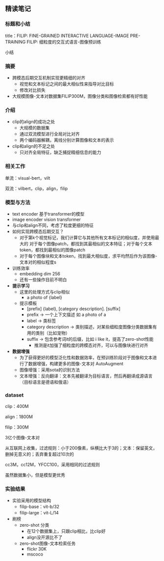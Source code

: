 ## 精读笔记

### 标题和小结

title：FILIP: FINE-GRAINED INTERACTIVE LANGUAGE-IMAGE PRE-TRAINING
FILIP: 细粒度的交互式语言-图像预训练

小结

### 摘要

* 跨模态后期交互机制实现更精细的对齐
  * 视觉和文本标记之间的最大相似性来指导对比目标
  * 修改对比损失
* 大规模图像-文本对数据集FILIP300M，图像分类和图像检索都有好性能

### 介绍

* clip的align的成功之处
  * 大规模的数据集
  * 通过双流模型进行全局对比对齐
  * 两个编码器解耦，离线分别计算图像和文本的表示
* clip和align的不足之处
  * 只对齐全局特征，缺乏捕捉精细信息的能力

### 相关工作

单流：visual-bert，vilt

双流：vilbert，clip，align，filip

### 模型与方法

* text encoder 基于transformer的模型
* image encoder vision transformer
* 与clip和align不同，考虑了粒度更细的特征
* 如何实现跨模态后期交互？
  * 对于第k个视觉标记，我们计算它与其他所有文本标记的相似度，并使用最大的
    对于每个图像patch，都找到其最相似的文本特征；对于每个文本token，都找到最相似的图像patch
  * 对于每个图像块和文本token，找到最大相似度，求平均然后作为该图像-文本对的相似程度s
* 训练效率
  * embedding dim 256
  * 还有一些操作目前不明白
* **提示学习**
  * 这里的处理方式与clip相似
    * a photo of {label}
  * 提示模板
    * [prefix] {label}, [category description]. [suffix]
    * prefix → 一个上下文描述 如 a photo of a
    * label → 类标签
    * category description → 类别描述，对某些细粒度图像分类数据集有用的类别（比如宠物）
    * suffix → 包含参考词it的后缀，比如 i like it，提高了zero-shot性能
      * 推测是it加强了细粒度的跨模态对齐，可以与图像块进行对齐
* **数据增强**
  * 为了获得更好的模型泛化性和数据效率，在预训练阶段对于图像和文本进行了数据增强，构建更多的图像-文本对
    AutoAugment
  * 图像增强：采用sota的识别方法
  * 文本增强：反向翻译：文本先被翻译为目标语言，然后再翻译成源语言（目标语言是德语和俄语）

### dataset

clip：400M

align：1800M

filip：300M

3亿个图像-文本对

从互联网上收集，过滤规则：小于200像素，纵横比大于3的；文本：保留英文，删掉无意义的；丢弃重复超过10次的

cc3M，cc12M，YFCC100，采用相同的过滤规则

虽然数据集小，但是模型更优秀

### 实验结果

* 实验采用的模型结构
  * filip-base：vit-b/32
  * filip-large：vit-L/14
* 刷榜
  * zero-shot 分类
    * 在12个数据集上，只跟clip相比，比clip好
    * align没开源比不了
  * zero-shot图像-文本检索任务
    * flickr 30K
    * mscoco
